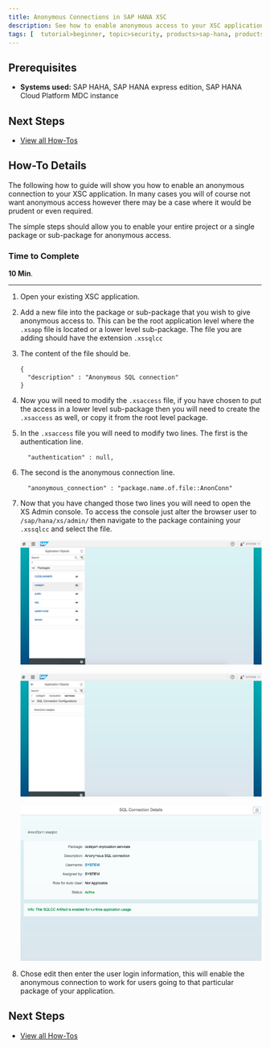 ```yaml
---
title: Anonymous Connections in SAP HANA XSC
description: See how to enable anonymous access to your XSC application
tags: [  tutorial>beginner, topic>security, products>sap-hana, products>sap-hana,-express-edition ]
---
```

## Prerequisites  
 - **Systems used:** SAP HAHA, SAP HANA express edition, SAP HANA Cloud Platform MDC instance

## Next Steps
 - [View all How-Tos](http://go.sap.com/developer/tutorial-navigator.how-to.html)


## How-To Details
The following how to guide will show you how to enable an anonymous connection to your XSC application. In many cases you will of course not want anonymous access however there may be a case where it would be prudent or even required.

The simple steps should allow you to enable your entire project or a single package or sub-package for anonymous access.

### Time to Complete
**10 Min**.

---

1. Open your existing XSC application.
2. Add a new file into the package or sub-package that you wish to give anonymous access to. This can be the root application level where the `.xsapp` file is located or a lower level sub-package. The file you are adding should have the extension `.xssqlcc`
3. The content of the file should be.
    ```
    {
      "description" : "Anonymous SQL connection"
    }
    ```
4. Now you will need to modify the `.xsaccess` file, if you have chosen to put the access in a lower level sub-package then you will need to create the `.xsaccess` as well, or copy it from the root level package.
5. In the `.xsaccess` file you will need to modify two lines. The first is the authentication line.
    ```
      "authentication" : null,
    ```
6. The second is the anonymous connection line.
    ```
      "anonymous_connection" : "package.name.of.file::AnonConn"
    ```
7. Now that you have changed those two lines you will need to open the XS Admin console. To access the console just alter the browser user to `/sap/hana/xs/admin/` then navigate to the package containing your `.xssqlcc` and select the file.

    ![admin](1.png)

    ![sub package](2.png)

    ![login details](3.png)

8. Chose edit then enter the user login information, this will enable the anonymous connection to work for users going to that particular package of your application.

## Next Steps
 - [View all How-Tos](http://go.sap.com/developer/tutorial-navigator.how-to.html)
